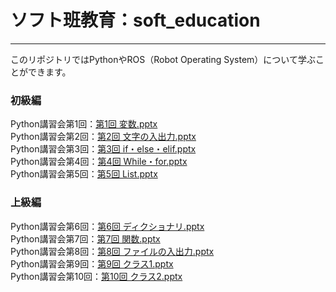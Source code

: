 # ソフト班教育：soft_education
---

このリポジトリではPythonやROS（Robot Operating System）について学ぶことができます。  
### 初級編
Python講習会第1回：[第1回 変数.pptx](https://github.com/KIT-Happy-Robot/soft_education/files/10465673/1.pptx)  
Python講習会第2回：[第2回 文字の入出力.pptx](https://github.com/KIT-Happy-Robot/soft_education/files/10465729/2.pptx)  
Python講習会第3回：[第3回 if・else・elif.pptx](https://github.com/KIT-Happy-Robot/soft_education/files/10508044/3.if.else.elif.pptx)  
Python講習会第4回：[第4回 While・for.pptx](https://github.com/KIT-Happy-Robot/soft_education/files/10508256/4.While.for.pptx)  
Python講習会第5回：[第5回 List.pptx](https://github.com/KIT-Happy-Robot/soft_education/files/10508263/5.pptx)  

### 上級編  
Python講習会第6回：[第6回 ディクショナリ.pptx](https://github.com/KIT-Happy-Robot/soft_education/files/10508268/6.pptx)  
Python講習会第7回：[第7回 関数.pptx](https://github.com/KIT-Happy-Robot/soft_education/files/10465673/第1回_変数.pptx)  
Python講習会第8回：[第8回 ファイルの入出力.pptx](https://github.com/KIT-Happy-Robot/soft_education/files/10465673/第1回_変数.pptx)  
Python講習会第9回：[第9回 クラス1.pptx](https://github.com/KIT-Happy-Robot/soft_education/files/10465673/第1回_変数.pptx)  
Python講習会第10回：[第10回 クラス2.pptx](https://github.com/KIT-Happy-Robot/soft_education/files/10465673/第1回_変数.pptx)  
